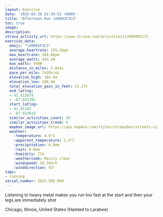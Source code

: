 ```yaml
---
layout: Exercise
date: '2025-03-26 21:39:52 +0000'
title: "Afternoon Run \U0001F3C3"
toc: true
image:
description:
strava_activity_url: https://www.strava.com/activities/13996885172
exercise_data:
  emoji: "\U0001F3C3"
  average_heartrate: 155.5bpm
  max_heartrate: 169.0bpm
  average_watts: 443.2W
  max_watts: 546W
  distance_in_miles: 2.01mi
  pace_per_mile: 7m30s/mi
  elevation_high: 184.6m
  elevation_low: 180.0m
  total_elevation_gain_in_feet: 13.1ft
  end_latlng:
  - 41.913679
  - -87.652392
  start_latlng:
  - 41.91245
  - -87.653018
  similar_activities_count: 26
  similar_activities_trend: 0
  mapbox_image_url: https://api.mapbox.com/styles/v1/mapbox/streets-v11/static/path-5+787af2-1.0(%7Dgy~F~k~uOD%7D%40%3Fq%40CQ%3FcEEm%40AcAB%5D%3FgACYGEO%3FCCMc%40HcADw%40%3FmAEsBCU%3FmAEQ%40yGDqBDQASI_BCEEAaBFEAAMBq%40%40aBEgABiBG%7DA%3FaBImEBq%40My%40Ay%40Kc%40AOD_CIqB%40%5BAY%40_BCkADuACkABoAAYCL%40dBC%5CBr%40B%5ECbADnCF%7C%40ApABbAClADl%40%40fBC~%40RlADnB%3F%7C%40E%7CABfCEX%40v%40Ch%40F~CBTFBlA%3FZEDBFxGAfBDdEDlAA%5EBt%40AvBDp%40%3Fn%40Bz%40CjAAlDBPDP%40d%40),pin-s-s+e5b22e(-87.65136,41.91375),pin-s-f+89ae00(-87.65042000000001,41.91378999999999)/auto/800x800?access_token=pk.eyJ1Ijoiam9zaGJlY2ttYW4iLCJhIjoiY205eWR2aDd1MWZ6djJrbXc4a3M0bWZleiJ9.XiG9OWkNcZk2QzjJbxLB4A
  weather:
    :temperature: 4.9°C
    :apparent_temperature: 1.3°C
    :precipitation: 0.0mm
    :rain: 0.0mm
    :humidity: 71%
    :weathercode: Mainly clear
    :windspeed: 10.3km/h
    :winddirection: 93°
tags:
- running
serial_number: 2025.ERE.089
---
```

Listening to heavy metal makes you run too fast at the start and then your legs are immediately shot

Chicago, Illinois, United States (Halsted to Larabee)
